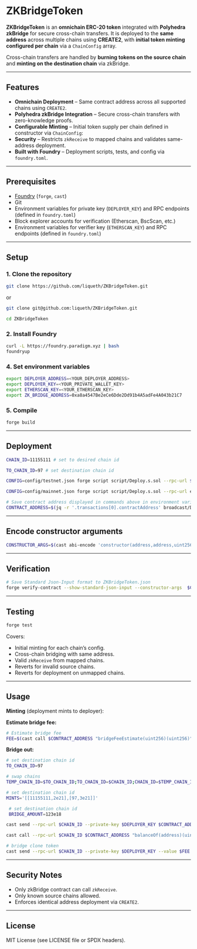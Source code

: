 # ZKBridgeToken

**ZKBridgeToken** is an **omnichain ERC-20 token** integrated with **Polyhedra zkBridge** for secure cross-chain transfers.
It is deployed to the **same address** across multiple chains using **CREATE2**, with **initial token minting configured per chain** via a `ChainConfig` array.

Cross-chain transfers are handled by **burning tokens on the source chain** and **minting on the destination chain** via zkBridge.

---

## Features

* **Omnichain Deployment** – Same contract address across all supported chains using `CREATE2`.
* **Polyhedra zkBridge Integration** – Secure cross-chain transfers with zero-knowledge proofs.
* **Configurable Minting** – Initial token supply per chain defined in constructor via `ChainConfig`:
* **Security** – Restricts `zkReceive` to mapped chains and validates same-address deployment.
* **Built with Foundry** – Deployment scripts, tests, and config via `foundry.toml`.

---

## Prerequisites

* [Foundry](https://book.getfoundry.sh/) (`forge`, `cast`)
* Git
* Environment variables for private key (`DEPLOYER_KEY`) and RPC endpoints (defined in `foundry.toml`)
* Block explorer accounts for verification (Etherscan, BscScan, etc.)
* Environment variables for verifier key (`ETHERSCAN_KEY`) and RPC endpoints (defined in `foundry.toml`)

---

## Setup

### 1. Clone the repository

```bash
git clone https://github.com/liqueth/ZKBridgeToken.git
```

or

```bash
git clone git@github.com:liqueth/ZKBridgeToken.git
```

```bash
cd ZKBridgeToken
```

### 2. Install Foundry

```bash
curl -L https://foundry.paradigm.xyz | bash
foundryup
```

### 4. Set environment variables

```bash
export DEPLOYER_ADDRESS=<YOUR_DEPLOYER_ADDRESS>
export DEPLOYER_KEY=<YOUR_PRIVATE_WALLET_KEY>
export ETHERSCAN_KEY=<YOUR_ETHERSCAN_KEY>
export ZK_BRIDGE_ADDRESS=0xa8a4547Be2eCe6Dde2Dd91b4A5adFe4A043b21C7
```

### 5. Compile

```bash
forge build
```

---

## Deployment


```bash
CHAIN_ID=11155111 # set to desired chain id 
```

```bash
TO_CHAIN_ID=97 # set destination chain id 
```

```bash
CONFIG=config/testnet.json forge script script/Deploy.s.sol --rpc-url $CHAIN_ID --private-key $DEPLOYER_KEY --broadcast # Testnets
```

```bash
CONFIG=config/mainnet.json forge script script/Deploy.s.sol --rpc-url eth --private-key $DEPLOYER_KEY --broadcast # Mainnets
```

```bash
# Save contract address displayed in commands above in environment variable
CONTRACT_ADDRESS=$(jq -r '.transactions[0].contractAddress' broadcast/Deploy.s.sol/$CHAIN_ID/run-latest.json)
```

---

## Encode constructor arguments

```bash
CONSTRUCTOR_ARGS=$(cast abi-encode 'constructor(address,address,uint256[][])' $DEPLOYER_ADDRESS $(jq -r '.transactions[0].arguments[]' broadcast/Deploy.s.sol/$CHAIN_ID/run-latest.json | tr -d ' '))
```

---

## Verification

```bash
# Save Standard Json-Input format to ZKBridgeToken.json
forge verify-contract --show-standard-json-input --constructor-args  $CONSTRUCTOR_ARGS $CONTRACT_ADDRESS src/ZKBridgeToken.sol:ZKBridgeToken > ZKBridgeToken.json
```

---

## Testing

```bash
forge test
```

Covers:

* Initial minting for each chain’s config.
* Cross-chain bridging with same address.
* Valid `zkReceive` from mapped chains.
* Reverts for invalid source chains.
* Reverts for deployment on unmapped chains.

---

## Usage

**Minting** (deployment mints to deployer):

**Estimate bridge fee:**

```bash
# Estimate bridge fee
FEE=$(cast call $CONTRACT_ADDRESS "bridgeFeeEstimate(uint256)(uint256)" $TO_CHAIN_ID --rpc-url $CHAIN_ID); echo $FEE
```

**Bridge out:**

```bash
# set destination chain id
TO_CHAIN_ID=97 
```

```bash
# swap chains
TEMP_CHAIN_ID=$TO_CHAIN_ID;TO_CHAIN_ID=$CHAIN_ID;CHAIN_ID=$TEMP_CHAIN_ID
```

```bash
# set destination chain id
MINTS='[[11155111,2e21],[97,3e21]]'
```

```bash
 # set destination chain id
 BRIDGE_AMOUNT=123e18 
```

```bash
cast send --rpc-url $CHAIN_ID --private-key $DEPLOYER_KEY $CONTRACT_ADDRESS "clone(address,string,string,uint256[][])" $DEPLOYER_ADDRESS "Bridge Clone" "BCLN" $MINTS
```

```bash
cast call --rpc-url $CHAIN_ID $CONTRACT_ADDRESS "balanceOf(address)(uint256)" $DEPLOYER_ADDRESS
```

```bash
# bridge clone token
cast send --rpc-url $CHAIN_ID --private-key $DEPLOYER_KEY --value $FEE $CLONE_ADDRESS "bridge(uint256,uint256)" $TO_CHAIN_ID $BRIDGE_AMOUNT
```

---

## Security Notes

* Only zkBridge contract can call `zkReceive`.
* Only known source chains allowed.
* Enforces identical address deployment via `CREATE2`.

---

## License

MIT License (see LICENSE file or SPDX headers).
